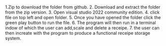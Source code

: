 1.Zip to download the folder from github.
2. Download and extract the folder from the zip version.
3. Open visual studio 2022 community edition.
4. click file on top left and open folder.
5. Once you have opened the folder click the green play button to run the file.
6. The program will then run in a terminal indow of which the user can add,scale and delete a receipe.
7. the user can then increate with the program to produce a functional receipe storage system.
